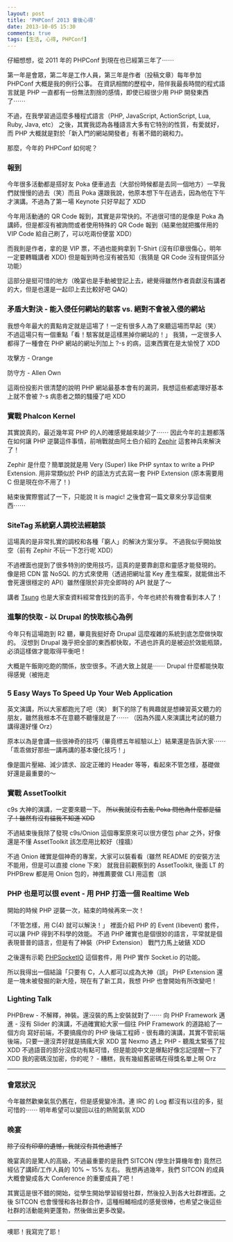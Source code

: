 ```yaml
---
layout: post
title: 'PHPConf 2013 會後心得'
date: 2013-10-05 15:30
comments: true
tags: [生活, 心得, PHPConf]
---
```

仔細想想，從 2011 年的 PHPConf 到現在也已經第三年了⋯⋯

第一年是會眾，第二年是工作人員，第三年是作者（投稿文章）每年參加 PHPConf 大概是我的例行公事。
在資訊相關的歷程中，陪伴我最長時間的程式語言就是 PHP 一直都有一份無法割捨的感情，即使已經很少用 PHP 開發東西了⋯⋯

不過，在我學習過這麼多種程式語言（PHP, JavaScript, ActionScript, Lua, Ruby, Java, etc） 之後，其實我認為各種語言大多有它特別的性質，有愛就好，而 PHP 大概就是對於「新入門的網站開發者」有著不錯的親和力。

那麼，今年的 PHPConf 如何呢？

<!-- more -->

### 報到

今年很多活動都是搭好友 Poka 便車過去（大部份時候都是去同一個地方）一早我們就慢慢的過去（笑）而且 Poka 還跟我說，他原本想下午在過去，因為他在下午才演講。不過為了第一場 Keynote 只好早起了 XDD

今年用活動通的 QR Code 報到，其實是非常快的。不過很可惜的是像是 Poka 為講師，但是都沒有被詢問或者使用特殊的 QR Code 報到（結果他就把攜伴用的 VIP Code 給自己刷了，可以吃兩份便當 XDD）

而我則是作者，拿的是 VIP 票，不過也能夠拿到 T-Shirt (沒有印章很傷心，明年一定要轉職講者 XDD) 但是報到時也沒有被告知（我猜是 QR Code 沒有提供區分功能）

這部分是挺可惜的地方（晚宴也是手動被登記上去，總覺得雖然作者貢獻沒有講者的大，但是也還是一起印上去比較好吧 QAQ）

### 矛盾大對決 - 能入侵任何網站的駭客 vs. 絕對不會被入侵的網站

我想今年最大的賣點肯定就是這場了！一定有很多人為了來聽這場而早起（笑）
不過這場只有一個重點「看！駭客就是這樣黑掉你網站的！」
我猜，一定很多人都得了一種會在 PHP 網站的網址列加上 ?-s 的病，這東西實在是太愉悅了 XDD

攻擊方 - Orange
<script async class="speakerdeck-embed" data-id="b2c3d1d00f980131db540ec6a19e6e26" data-ratio="1.33333333333333" src="//speakerdeck.com/assets/embed.js"></script>

防守方 - Allen Own
<script async class="speakerdeck-embed" data-id="7d5ca8400f9b01319db11e8df61cf546" data-ratio="1.33333333333333" src="//speakerdeck.com/assets/embed.js"></script>

這兩份投影片很清楚的說明 PHP 網站最基本會有的漏洞，我想這些都處理好基本上就不會被 ?-s 病患者之類的騷擾了吧 XDD

### 實戰 Phalcon Kernel

其實說真的，最近幾年寫 PHP 的人的確感覺越來越少了⋯⋯
因此今年的主題都落在如何讓 PHP 逆襲這件事情，前哨戰就由阿土伯介紹的 [Zephir](https://zephir-lang.com/) 這套神兵來解決了！

Zephir 是什麼？簡單說就是用 Very (Super) like PHP syntax to write a PHP Extension.
用非常類似於 PHP 的語法方式去寫一套 PHP Extension (原本需要用 C 但是現在你不用了！)

結束後實際嘗試了一下，只能說 It is magic! 之後會寫一篇文章來分享這個東西⋯⋯

### SiteTag 系統窮人調校法經驗談

這場真的是非常扎實的調校和各種「窮人」的解決方案分享。
不過我似乎開始放空（前有 Zephir 不玩一下怎行呢 XDD）

不過裡面也提到了很多特別的使用技巧，這真的是要靠創意和靈感才能發現的。
像是把 CDN 當 NoSQL 的方式來使用（透過把網址當 Key 產生檔案，就能做出不會死還很穩定的 API）雖然僅限於非完全即時的 API 就是了～

講者 [Tsung](https://blog.longwin.com.tw/) 也是大家查資料經常會找到的高手，今年也終於有機會看到本人了！

### 進擊的快取 - 以 Drupal 的快取核心為例

今年只有這場跑到 R2 聽，畢竟我挺好奇 Drupal 這麼複雜的系統到底怎麼做快取的。
沒想到 Drupal 幾乎把全部的東西都快取，不過也許真的是被迫於效能瓶頸，必須這樣做才能取得平衡吧！

大概是午飯剛吃飽的關係，放空很多。不過大致上就是⋯⋯ Drupal 什麼都能快取得感覺（被拖走

### 5 Easy Ways To Speed Up Your Web Application

英文演講，所以大家都跑光了吧（笑）
剩下的除了有興趣就是想練習英文聽力的朋友，雖然我根本不在意聽不聽懂就是了⋯⋯
（因為外國人來演講比考試的聽力講得還好懂 Orz）

原本以為是會講一些很神奇的技巧（畢竟標五年經驗以上）結果還是告訴大家⋯⋯
「乖乖做好那些一講再講的基本優化技巧！」

像是圖片壓縮、減少請求、設定正確的 Header 等等，看起來不管怎樣，基礎做好還是最重要的～

### 實戰 AssetToolkit

c9s 大神的演講，一定要來聽一下。 
<del>所以我就沒有去亂 Poka 問他為什麼都是貓了！雖然有沒有貓我不知道 XDD</del>

不過結束後我除了發現 c9s/Onion 這個專案原來可以很方便包 phar 之外，好像還是不懂 AssetToolkit 該怎麼用比較好（撞牆）

不過 Onion 確實是個神奇的專案，大家可以裝看看（雖然 README 的安裝方法不能用，但是可以直接 clone 下來）
就我目前觀察到的 AssetToolkit, 後面 LT 的 PHPBrew 都是用 Onion 包的，神推薦要做 CLI 用這套（誤

### PHP 也是可以很 event - 用 PHP 打造一個 Realtime Web

開始的時候 PHP 逆襲一次，結束的時候再來一次！

「不管怎樣，用 C(4) 就可以解決！」 裡面介紹 PHP 的 Event (libevent) 套件，可以讓 PHP 得到不科學的效能。
不過 PHP 確實也是個很妙的語言，平常就是個表現普普的語言，但是有了神裝（PHP Extension） 戰鬥力馬上破錶 XDD

之後還有示範 [PHPSocketIO](https://Github.com/RickySu/PHPsocket.io) 這個套件，用 PHP 實作 Socket.io 的功能。

所以我得出一個結論「只要有 C，人人都可以成為大神（誤」
PHP Extension 還是一塊未被發掘的新大陸，現在有了新工具，我想 PHP 也會開始有所改變吧！

### Lighting Talk

PHPBrew - 不解釋，神裝。還沒裝的馬上安裝就對了⋯⋯
向 PHP Framework 邁進 - 沒有 Slider 的演講，不過確實給大家一個往 PHP Framework 的道路給了一個方向
寫好前端，不要搞瘋你的 PHP 後端工程師 - 很有趣的演講，其實不管前端後端，只要一邊沒弄好就是搞瘋大家 XDD
當 Nexmo 遇上 PHP - 聽風太緊張了拉 XDD 不過語音的部分沒成功有點可惜，但是能說中文是爆點好像忘記提醒一下了 XDD
我的密碼沒加密，你的呢？ - 糟糕，我有幾組舊密碼在得獎名單上啊 Orz

---

### 會眾狀況

今年雖然歡樂氣氛仍舊在，但是感覺變冷清。連 IRC 的 Log 都沒有以往的多，挺可惜的⋯⋯
明年希望可以變回以往的熱鬧氣氛 XDD

### 晚宴

<del>除了沒有印章的遺憾，我就沒有其他遺憾了</del>

晚宴真的是驚人的高級，不過最重要的是我們 SITCON (學生計算機年會) 竟然已經佔了講師/工作人員的 10% ~ 15% 左右。
我想再過幾年，我們 SITCON 的成員大概會變成各大 Conference 的重要成員了吧！

其實這是很不錯的開始，從學生開始學習經營社群，然後投入到各大社群裡面。之後 SITCON 也會慢慢和各社群合作，這種相輔相成的感覺很棒，也希望之後這些社群的活動能夠更蓬勃，然後做出更多改變。

---

噢耶！我寫完了耶！
